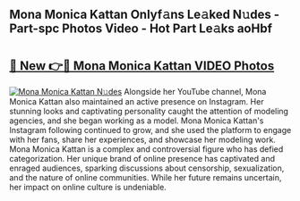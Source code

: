## Mona Monica Kattan Onlyf𝚊ns Le𝚊ked N𝚞des - Part-spc Photos Video - Hot Part Le𝚊ks aoHbf

# <h2><a href="http://ac38322.deff.icu/?id=Mona+Monica+Kattan">🔗 New 👉🔴 Mona Monica Kattan VIDEO Photos</a></h2>

[![Mona Monica Kattan N𝚞des](https://i.imgur.com/rIISA9y.gif)](http://ac38322.deff.icu/?id=Mona+Monica+Kattan)
Alongside her YouTube channel, Mona Monica Kattan also maintained an active presence on Instagram. Her stunning looks and captivating personality caught the attention of modeling agencies, and she began working as a model. Mona Monica Kattan's Instagram following continued to grow, and she used the platform to engage with her fans, share her experiences, and showcase her modeling work. Mona Monica Kattan is a complex and controversial figure who has defied categorization. Her unique brand of online presence has captivated and enraged audiences, sparking discussions about censorship, sexualization, and the nature of online communities. While her future remains uncertain, her impact on online culture is undeniable.
